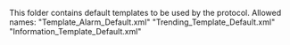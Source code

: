 ﻿This folder contains default templates to be used by the protocol.
Allowed names:
"Template_Alarm_Default.xml"
"Trending_Template_Default.xml"
"Information_Template_Default.xml"
